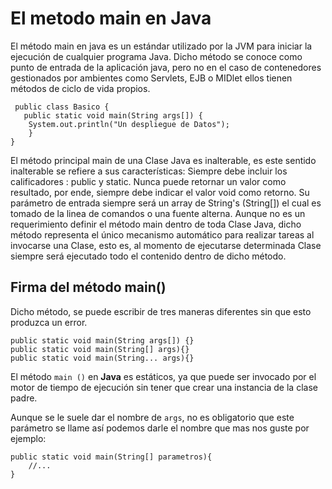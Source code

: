 # El metodo main en Java

El método main en java es un estándar utilizado por la JVM para iniciar la ejecución de cualquier programa Java. Dicho método se conoce como punto de entrada de la aplicación java, pero no en el caso de contenedores gestionados por ambientes como Servlets, EJB o MIDlet ellos tienen métodos de ciclo de vida propios.

	 public class Basico {
	   public static void main(String args[]) {
		System.out.println("Un despliegue de Datos");
	    }
	}

El método principal main de una Clase Java es inalterable, es este sentido inalterable se refiere a sus características:
Siempre debe incluir los calificadores : public y static.
Nunca puede retornar un valor como resultado, por ende, siempre debe indicar el valor void como retorno.
Su parámetro de entrada siempre será un array de String's (String[]) el cual es tomado de la linea de comandos o una fuente alterna.
Aunque no es un requerimiento definir el método main dentro de toda Clase Java, dicho método representa el único mecanismo automático para realizar tareas al invocarse una Clase, esto es, al momento de ejecutarse determinada Clase siempre será ejecutado todo el contenido dentro de dicho método.

## Firma del método main()

Dicho método, se puede escribir de tres maneras diferentes sin que esto produzca un error.

	public static void main(String args[]) {}
	public static void main(String[] args){}
	public static void main(String... args){}

El método `main ()` en **Java** es estáticos, ya que puede ser invocado por el motor de tiempo de ejecución sin tener que crear una instancia de la clase padre.

Aunque se le suele dar el nombre de `args`, no es obligatorio que este parámetro se llame así  podemos darle el nombre que mas nos guste por ejemplo:

	public static void main(String[] parametros){
		//...
	}
